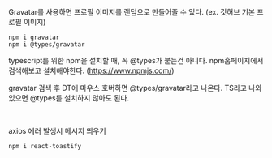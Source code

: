 Gravatar를 사용하면 프로필 이미지를 랜덤으로 만들어줄 수 있다. (ex. 깃허브 기본 프로필 이미지)

```
npm i gravatar
npm i @types/gravatar
```

typescript를 위한 npm을 설치할 때, 꼭 @types가 붙는건 아니다. npm홈페이지에서 검색해보고 설치해야한다. (https://www.npmjs.com/)

gravatar 검색 후 DT에 마우스 호버하면 @types/gravatar라고 나온다. TS라고 나와있으면 @types를 설치하지 않아도 된다.

<br>

axios 에러 발생시 메시지 띄우기

```
npm i react-toastify
```



